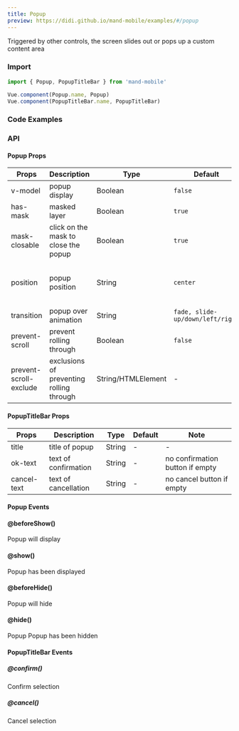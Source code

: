 ```yaml
---
title: Popup
preview: https://didi.github.io/mand-mobile/examples/#/popup
---
```


Triggered by other controls, the screen slides out or pops up a custom content area

### Import

```javascript
import { Popup, PopupTitleBar } from 'mand-mobile'

Vue.component(Popup.name, Popup)
Vue.component(PopupTitleBar.name, PopupTitleBar)
```

### Code Examples
<!-- DEMO -->

### API

#### Popup Props
|Props | Description | Type | Default | Note|
|----|-----|------|------|------|
|v-model|popup display|Boolean|`false`|-|
|has-mask|masked layer|Boolean|`true`|-|
|mask-closable|click on the mask to close the popup|Boolean|`true`|-|
|position|popup position|String|`center`|`center`, `top`, `bottom`, `left`, `right`|
|transition|popup over animation|String|`fade, slide-up/down/left/right`|-|
|prevent-scroll|prevent rolling through|Boolean|`false`|-|
|prevent-scroll-exclude|exclusions of preventing rolling through|String/HTMLElement|-|-|

#### PopupTitleBar Props
|Props | Description | Type | Default | Note|
|----|-----|------|------|------|
|title|title of popup|String|-|-|
|ok-text|text of confirmation|String|-|no confirmation button if empty|
|cancel-text|text of cancellation|String|-|no cancel button if empty|

#### Popup Events

#### @beforeShow()
Popup will display

#### @show()
Popup has been displayed

#### @beforeHide()
Popup will hide

#### @hide()
Popup Popup has been hidden

#### PopupTitleBar Events

##### @confirm()
Confirm selection

##### @cancel()
Cancel selection
